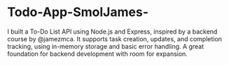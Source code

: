 # Todo-App-SmolJames-
I built a To-Do List API using Node.js and Express, inspired by a backend course by @jamezmca. It supports task creation, updates, and completion tracking, using in-memory storage and basic error handling. A great foundation for backend development with room for expansion.
